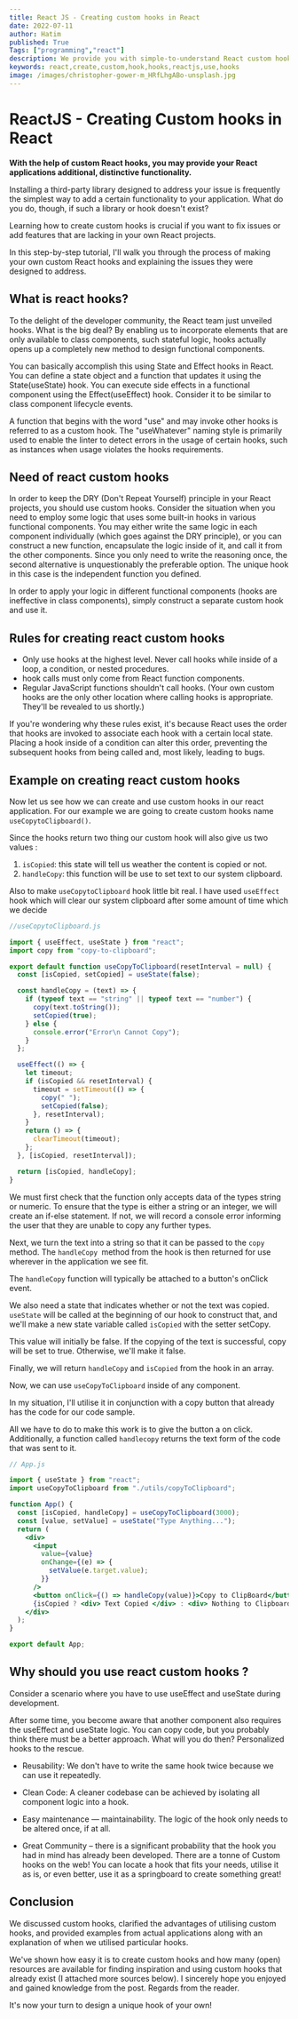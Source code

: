 ```yaml
---
title: React JS - Creating custom hooks in React
date: 2022-07-11
author: Hatim
published: True
Tags: ["programming","react"]
description: We provide you with simple-to-understand React custom hook code recipes so you can understand how they function and get more at ease creating your own.
keywords: react,create,custom,hook,hooks,reactjs,use,hooks
image: /images/christopher-gower-m_HRfLhgABo-unsplash.jpg
---
```


# ReactJS - Creating Custom hooks in React

**With the help of custom React hooks, you may provide your React applications additional, distinctive functionality.**

Installing a third-party library designed to address your issue is frequently the simplest way to add a certain functionality to your application. What do you do, though, if such a library or hook doesn't exist?

Learning how to create custom hooks is crucial if you want to fix issues or add features that are lacking in your own React projects.

In this step-by-step tutorial, I'll walk you through the process of making your own custom React hooks and explaining the issues they were designed to address.

## What is react hooks?

To the delight of the developer community, the React team just unveiled hooks. What is the big deal? By enabling us to incorporate elements that are only available to class components, such stateful logic, hooks actually opens up a completely new method to design functional components.

You can basically accomplish this using State and Effect hooks in React. You can define a state object and a function that updates it using the State(useState) hook. You can execute side effects in a functional component using the Effect(useEffect) hook. Consider it to be similar to class component lifecycle events.

A function that begins with the word "use" and may invoke other hooks is referred to as a custom hook. The "useWhatever" naming style is primarily used to enable the linter to detect errors in the usage of certain hooks, such as instances when usage violates the hooks requirements.

## Need of react custom hooks

In order to keep the DRY (Don't Repeat Yourself) principle in your React projects, you should use custom hooks. Consider the situation when you need to employ some logic that uses some built-in hooks in various functional components. You may either write the same logic in each component individually (which goes against the DRY principle), or you can construct a new function, encapsulate the logic inside of it, and call it from the other components. Since you only need to write the reasoning once, the second alternative is unquestionably the preferable option. The unique hook in this case is the independent function you defined.

In order to apply your logic in different functional components (hooks are ineffective in class components), simply construct a separate custom hook and use it.

## Rules for creating react custom hooks

- Only use hooks at the highest level. Never call hooks while inside of a loop, a condition, or nested procedures.
- hook calls must only come from React function components.
- Regular JavaScript functions shouldn't call hooks. (Your own custom hooks are the only other location where calling hooks is appropriate. They'll be revealed to us shortly.)

If you're wondering why these rules exist, it's because React uses the order that hooks are invoked to associate each hook with a certain local state. Placing a hook inside of a condition can alter this order, preventing the subsequent hooks from being called and, most likely, leading to bugs.

## Example on creating react custom hooks

Now let us see how we can create and use custom hooks in our react application. For our example we are going to create custom hooks name `useCopytoClipboard()`.

Since the hooks return two thing our custom hook will also give us two values :

1. `isCopied`: this state will tell us weather the content is copied or not.
2. `handleCopy`: this function will be use to set text to our system clipboard.

Also to make `useCopytoClipboard` hook little bit real. I have used `useEffect` hook which will clear our system clipboard after some amount of time which we decide

```jsx
//useCopytoClipboard.js

import { useEffect, useState } from "react";
import copy from "copy-to-clipboard";

export default function useCopyToClipboard(resetInterval = null) {
  const [isCopied, setCopied] = useState(false);

  const handleCopy = (text) => {
    if (typeof text == "string" || typeof text == "number") {
      copy(text.toString());
      setCopied(true);
    } else {
      console.error("Error\n Cannot Copy");
    }
  };

  useEffect(() => {
    let timeout;
    if (isCopied && resetInterval) {
      timeout = setTimeout(() => {
        copy(" ");
        setCopied(false);
      }, resetInterval);
    }
    return () => {
      clearTimeout(timeout);
    };
  }, [isCopied, resetInterval]);

  return [isCopied, handleCopy];
}
```

We must first check that the function only accepts data of the types string or numeric. To ensure that the type is either a string or an integer, we will create an if-else statement. If not, we will record a console error informing the user that they are unable to copy any further types.

Next, we turn the text into a string so that it can be passed to the `copy` method. The `handleCopy `method from the hook is then returned for use wherever in the application we see fit.

The `handleCopy` function will typically be attached to a button's onClick event.

We also need a state that indicates whether or not the text was copied. `useState` will be called at the beginning of our hook to construct that, and we'll make a new state variable called `isCopied` with the setter setCopy.

This value will initially be false. If the copying of the text is successful, copy will be set to true. Otherwise, we'll make it false.

Finally, we will return `handleCopy` and `isCopied` from the hook in an array.

Now, we can use `useCopyToClipboard` inside of any component.

In my situation, I'll utilise it in conjunction with a copy button that already has the code for our code sample.

All we have to do to make this work is to give the button a on click. Additionally, a function called `handlecopy` returns the text form of the code that was sent to it.

```jsx
// App.js

import { useState } from "react";
import useCopyToClipboard from "./utils/copyToClipboard";

function App() {
  const [isCopied, handleCopy] = useCopyToClipboard(3000);
  const [value, setValue] = useState("Type Anything...");
  return (
    <div>
      <input
        value={value}
        onChange={(e) => {
          setValue(e.target.value);
        }}
      />
      <button onClick={() => handleCopy(value)}>Copy to ClipBoard</button>
      {isCopied ? <div> Text Copied </div> : <div> Nothing to Clipboard </div>}
    </div>
  );
}

export default App;
```

## Why should you use react custom hooks ?

Consider a scenario where you have to use useEffect and useState during development.

After some time, you become aware that another component also requires the useEffect and useState logic. You can copy code, but you probably think there must be a better approach. What will you do then? Personalized hooks to the rescue.

- Reusability: We don't have to write the same hook twice because we can use it repeatedly.

- Clean Code: A cleaner codebase can be achieved by isolating all component logic into a hook.

- Easy maintenance — maintainability. The logic of the hook only needs to be altered once, if at all.
- Great Community – there is a significant probability that the hook you had in mind has already been developed. There are a tonne of Custom hooks on the web! You can locate a hook that fits your needs, utilise it as is, or even better, use it as a springboard to create something great!

## Conclusion

We discussed custom hooks, clarified the advantages of utilising custom hooks, and provided examples from actual applications along with an explanation of when we utilised particular hooks.

We've shown how easy it is to create custom hooks and how many (open) resources are available for finding inspiration and using custom hooks that already exist (I attached more sources below).
I sincerely hope you enjoyed and gained knowledge from the post. Regards from the reader.

It's now your turn to design a unique hook of your own!
